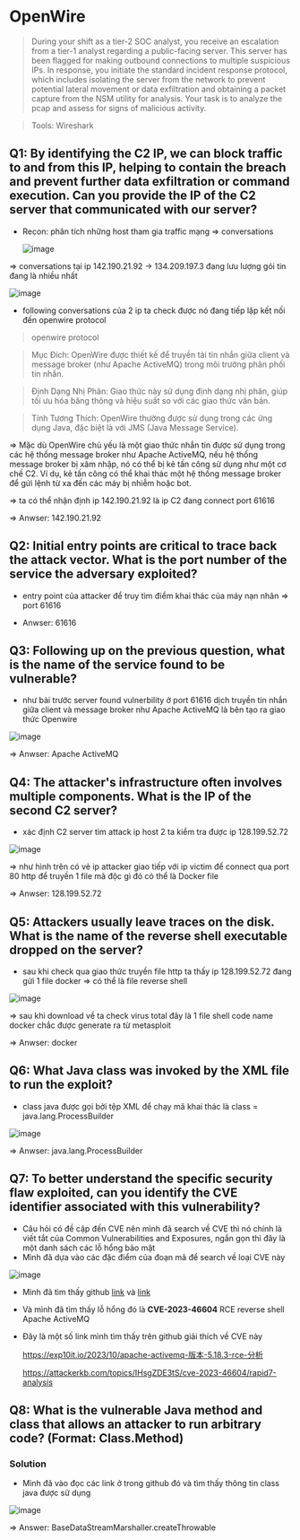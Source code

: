 # OpenWire 

> During your shift as a tier-2 SOC analyst, you receive an escalation from a tier-1 analyst regarding a public-facing server. This server has been flagged for making outbound connections to multiple suspicious IPs. In response, you initiate the standard incident response protocol, which includes isolating the server from the network to prevent potential lateral movement or data exfiltration and obtaining a packet capture from the NSM utility for analysis. Your task is to analyze the pcap and assess for signs of malicious activity.

> Tools: Wireshark


## Q1: By identifying the C2 IP, we can block traffic to and from this IP, helping to contain the breach and prevent further data exfiltration or command execution. Can you provide the IP of the C2 server that communicated with our server?

+ Recon: phân tích những host tham gia traffic mạng => conversations

  ![image](https://github.com/user-attachments/assets/4cda4abe-2dc3-4036-b363-67396b89cf33)

=> conversations tại ip 142.190.21.92 -> 134.209.197.3 đang lưu lượng gói tin đang là nhiều nhất 

![image](https://github.com/user-attachments/assets/4b684627-7985-4a61-826f-89a2bbee2583)

+ following conversations của 2 ip ta check được nó đang tiếp lập kết nối đến openwire protocol

> openwire protocol

> Mục Đích: OpenWire được thiết kế để truyền tải tin nhắn giữa client và message broker (như Apache ActiveMQ) trong môi trường phân phối tin nhắn.

> Định Dạng Nhị Phân: Giao thức này sử dụng định dạng nhị phân, giúp tối ưu hóa băng thông và hiệu suất so với các giao thức văn bản.

> Tính Tương Thích: OpenWire thường được sử dụng trong các ứng dụng Java, đặc biệt là với JMS (Java Message Service).

=> Mặc dù OpenWire chủ yếu là một giao thức nhắn tin được sử dụng trong các hệ thống message broker như Apache ActiveMQ, nếu hệ thống message broker bị xâm nhập, nó có thể bị kẻ tấn công sử dụng như một cơ chế C2. Ví dụ, kẻ tấn công có thể khai thác một hệ thống message broker để gửi lệnh từ xa đến các máy bị nhiễm hoặc bot.

=> ta có thể nhận định ip 142.190.21.92 là ip C2 đang connect port 61616 

=> Anwser: 142.190.21.92 

## Q2: Initial entry points are critical to trace back the attack vector. What is the port number of the service the adversary exploited?

+ entry point của attacker để truy tìm điểm khai thác của máy nạn nhân => port 61616

+ Anwser: 61616

## Q3: Following up on the previous question, what is the name of the service found to be vulnerable?

+ như bài trước server found vulnerbility ở port 61616 dịch truyền tin nhắn giữa client và message broker  như Apache ActiveMQ là bên tạo ra giao thức Openwire 

![image](https://github.com/user-attachments/assets/0dee008a-52c5-4368-a92a-d68a5971c571)

=> Anwser: Apache ActiveMQ

## Q4: The attacker's infrastructure often involves multiple components. What is the IP of the second C2 server?

+ xác định C2 server tìm attack ip host 2 ta kiểm tra được ip 128.199.52.72 

![image](https://github.com/user-attachments/assets/0ddadeb9-276b-4456-8cb7-f70c8063eba5)

=> như hình trên có vẻ ip attacker giao tiếp với ip victim để connect qua port 80 http để truyền 1 file mã độc gì đó có thể là Docker file 

=> Anwser: 128.199.52.72

## Q5: Attackers usually leave traces on the disk. What is the name of the reverse shell executable dropped on the server?

+ sau khi check qua giao thức truyền file http ta thấy ip 128.199.52.72 đang gửi 1 file docker => có thể là file reverse shell 

![image](https://github.com/user-attachments/assets/9232c172-b82a-4adf-b8ce-fffb10a92ab3)

=> sau khi download về ta check virus total đây là 1 file shell code name docker chắc được generate ra từ metasploit 

=> Anwser: docker 

## Q6: What Java class was invoked by the XML file to run the exploit?

+ class java được gọi bởi tệp XML để chạy mã khai thác là class = java.lang.ProcessBuilder

![image](https://github.com/user-attachments/assets/6d1ad4dd-3b07-41e5-a7d2-00ea51a9c35a)

=> Anwser: java.lang.ProcessBuilder

## Q7: To better understand the specific security flaw exploited, can you identify the CVE identifier associated with this vulnerability?

* Câu hỏi có đề cập đến CVE nên mình đã search về CVE thì nó chính là viết tắt của Common Vulnerabilities and Exposures, ngắn gọn thì đây là một danh sách các lỗ hổng bảo mật
* Mình đã dựa vào các đặc điểm của đoạn mã để search về loại CVE này

![image](https://github.com/user-attachments/assets/8906386e-8034-4659-9889-0abf15e9efc6)


* Mình đã tìm thấy github [link](https://github.com/rootsecdev/CVE-2023-46604 "Link Github") và [link](https://github.com/X1r0z/ActiveMQ-RCE "ActiveMQ-RCE")
* Và mình đã tìm thấy lỗ hổng đó là **CVE-2023-46604** RCE reverse shell Apache ActiveMQ
* Đây là một số link mình tìm thấy trên github giải thích về CVE này

  https://exp10it.io/2023/10/apache-activemq-版本-5.18.3-rce-分析

  https://attackerkb.com/topics/IHsgZDE3tS/cve-2023-46604/rapid7-analysis


## Q8: What is the vulnerable Java method and class that allows an attacker to run arbitrary code? (Format: Class.Method)
### Solution 
* Mình đã vào đọc các link ở trong github đó và tìm thấy thông tin class java được sử dụng

![image](https://github.com/user-attachments/assets/3f6036e2-de6f-496b-b3e5-2cac88c155a7)


=> Answer: BaseDataStreamMarshaller.createThrowable

